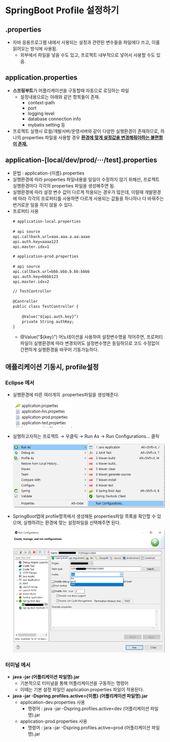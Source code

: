 # SpringBoot Profile 설정하기
## .properties
- 자바 응용프로그램 내에서 사용되는 설정과 관련된 변수들을 파일에다 쓰고, 이를 읽어오는 방식에 사용됨.
    - 외부에서 파일을 넣을 수도 있고, 프로젝트 내부적으로 넣어서 사용할 수도 있음.

## application.properties
 - **스프링부트**가 어플리케이션을 구동할때 자동으로 로딩하는 파일
    - 설정내용으로는 아래와 같은 항목들이 존재.
        - context-path
        - port
        - logging level
        - database connection info
        - mybatis setting 등
- 프로젝트 실행시 로컬/개발서버/운영서버와 같이 다양한 실행환경이 존재하므로, 하나의 properties 파일을 사용할 경우 <U>**환경에 맞게 설정값을 변경해줘야하는 불편함이 존재.**</U>

## application-[local/dev/prod/···/test].properties
- 문법 : application-{이름}.properties
- 실행환경에 따라 properties 파일내용을 일일이 수정하지 않기 위해선, 프로젝트 실행환경마다 각각의 properties 파일을 생성해주면 됨.
- 실행환경에 따라 설정 변수 값이 다르게 적용되는 경우가 많은데, 이럴때 개발환경에 따라 각각의 프로퍼티를 사용하면 다르게 사용되는 값들을 하나하나 다 바꿔주는 번거로운 일을 하지 않을 수 있다.
- 프로퍼티 사용
    ```
    # application-local.properties

    # api source
    api.callback.url=aaa.aaa.a.aa:aaaa
    api.auth.key=aaaa123
    api.master.idx=1
    ```
    ```
    # application-prod.properties

    # api source
    api.callback.url=bbb.bbb.b.bb:bbbb
    api.auth.key=bbbb123
    api.master.idx=2
    ```
    ```
    // TestController

    @Controller
    public class TestController {
        
        @Value("${api.auth.key}")
        private String authKey;
    }
    ```
    - @Value("${key}") 어노테이션을 사용하여 설정변수명을 적어주면, 프로퍼티 파일이 실행환경에 따라 변경되어도 설정변수명은 동일하므로 코드 수정없이 간편하게 실행환경을 바꾸어 기동가능하다.

## 애플리케이션 기동시, profile설정

### **Eclipse 에서**
- 실행환경에 따른 여러개의 .properties파일을 생성해준다.

    <img src="./image/4-1.png">

- 실행하고자하는 프로젝트 → 우클릭 → Run As → Run Configurations... 클릭
    
    <img src="./image/4-2.png">

- SpringBoot탭에 profile항목에서 생성해둔 properties파일 목록을 확인할 수 있으며, 실행하려는 환경에 맞는 설정파일을 선택해주면 된다.
    
    <img src="./image/4-3.png">

### **터미널 에서**
- **java -jar (어플리케이션 파일명).jar**
    - 기본적으로 터미널을 통해 어플리케이션을 구동하는 명령어
    - 이때는 기본 설정 파일인 application.properties 파일이 적용된다. 
- **java -jar -Dspring.profiles.active={이름} (어플리케이션 파일명).jar**
    - application-dev.properties 사용
        - 명령어 : java -jar -Dspring.profiles.active=dev (어플리케이션 파일명).jar
    - application-prod.properties 사용
        - 명령어 : jara -jar -Dspring.profiles.active=prod (어플리케이션 파일명).jar
